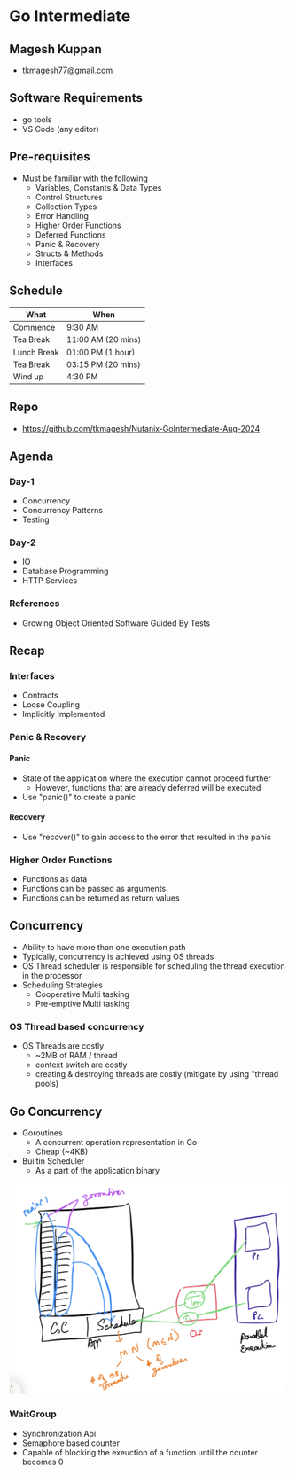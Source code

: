 # Go Intermediate

## Magesh Kuppan
- tkmagesh77@gmail.com

## Software Requirements
- go tools
- VS Code (any editor)

## Pre-requisites
- Must be familiar with the following
    - Variables, Constants & Data Types
    - Control Structures
    - Collection Types
    - Error Handling
    - Higher Order Functions
    - Deferred Functions
    - Panic & Recovery
    - Structs & Methods
    - Interfaces

## Schedule
| What | When |
|------|------|
| Commence | 9:30 AM |
| Tea Break | 11:00 AM (20 mins) |
| Lunch Break | 01:00 PM (1 hour) |
| Tea Break | 03:15 PM (20 mins) |
| Wind up | 4:30 PM |

## Repo
- https://github.com/tkmagesh/Nutanix-GoIntermediate-Aug-2024

## Agenda
### Day-1
- Concurrency
- Concurrency Patterns
- Testing

### Day-2
- IO
- Database Programming
- HTTP Services

### References
- Growing Object Oriented Software Guided By Tests

## Recap
### Interfaces
- Contracts
- Loose Coupling
- Implicitly Implemented

### Panic & Recovery
#### Panic
- State of the application where the execution cannot proceed further
    - However, functions that are already deferred will be executed
- Use "panic()" to create a panic
#### Recovery
- Use "recover()" to gain access to the error that resulted in the panic

### Higher Order Functions
- Functions as data
- Functions can be passed as arguments
- Functions can be returned as return values

## Concurrency
- Ability to have more than one execution path
- Typically, concurrency is achieved using OS threads
- OS Thread scheduler is responsible for scheduling the thread execution in the processor
- Scheduling Strategies
    - Cooperative Multi tasking
    - Pre-emptive Multi tasking
### OS Thread based concurrency
- OS Threads are costly 
    - ~2MB of RAM / thread
    - context switch are costly
    - creating & destroying threads are costly (mitigate by using "thread pools)

## Go Concurrency
- Goroutines
    - A concurrent operation representation in Go
    - Cheap (~4KB)
- Builtin Scheduler
    - As a part of the application binary

![image](./images/go-concurrency.png)

### WaitGroup
- Synchronization Api
- Semaphore based counter
- Capable of blocking the exeuction of a function until the counter becomes 0